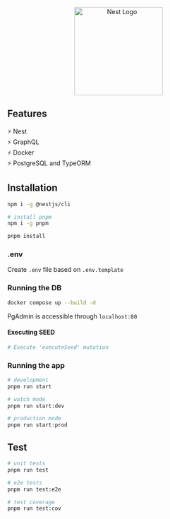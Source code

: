 <p align="center">
  <a href="http://nestjs.com/" target="blank"><img src="https://nestjs.com/img/logo-small.svg" width="200" alt="Nest Logo" /></a>
</p>

## Features

⚡️ Nest\
⚡️ GraphQL\
⚡️ Docker\
⚡️ PostgreSQL and TypeORM

## Installation

```bash
npm i -g @nestjs/cli

# install pnpm
npm i -g pnpm
```

```bash
pnpm install
```

### .env

Create `.env` file based on `.env.template`

### Running the DB

```bash
docker compose up --build -d
```

PgAdmin is accessible through `localhost:80`

#### Executing SEED

```bash
# Execute 'executeSeed' mutation
```

### Running the app

```bash
# development
pnpm run start

# watch mode
pnpm run start:dev

# production mode
pnpm run start:prod
```

## Test

```bash
# unit tests
pnpm run test

# e2e tests
pnpm run test:e2e

# test coverage
pnpm run test:cov
```
